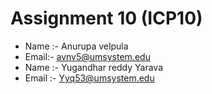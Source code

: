# Assignment 10 (ICP10)

- Name :- Anurupa velpula 
- Email:- avnv5@umsystem.edu
- Name :- Yugandhar reddy Yarava 
- Email :- Yyq53@umsystem.edu 
